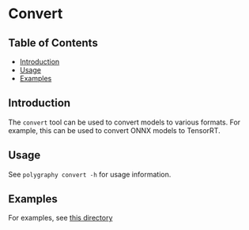 # Convert

## Table of Contents

- [Introduction](#introduction)
- [Usage](#usage)
- [Examples](#examples)

## Introduction

The `convert` tool can be used to convert models to various formats.
For example, this can be used to convert ONNX models to TensorRT.

## Usage

See `polygraphy convert -h` for usage information.

## Examples

For examples, see [this directory](../../../examples/cli/convert)
